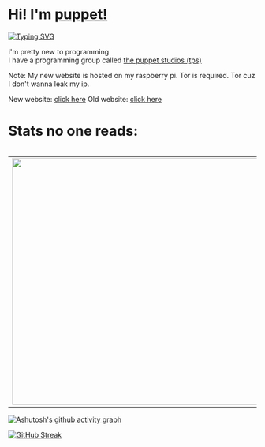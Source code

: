 # Hi! I'm [puppet!](https://thepuppet57.141412.xyz)
[![Typing SVG](https://readme-typing-svg.herokuapp.com/?size=30&lines=I+never+touch+grass)](https://git.io/typing-svg)

I'm pretty new to programming <br>
I have a programming group called [the puppet studios (tps)](https://thepuppet57.141412.xyz/tps) <br>

Note: My new website is hosted on my raspberry pi. Tor is required. Tor cuz I don't wanna leak my ip.

New website: [click here](http://yuoqw7ywmixj55zxljkhqvcwunovze32df7pqemwacfaq2itqefbixad.onion)
Old website: [click here](http://thepuppet57.alwaysdata.net)

# Stats no one reads:

<div align="center">

  <table align="left">
    <tr>
      <td align="center">
        <img src="https://readme-stats-thegoldenpro.vercel.app/api?username=Thepuppetqueen57&show_icons=true&title_color=a9d9d3&icon_color=ffffff&text_color=71afc8&bg_color=00000000&border_radius=20&border_color=71afc8" width="500px"/> 
      </td>
      <td align="center">
        <img src="https://readme-stats-thegoldenpro.vercel.app/api/top-langs/?username=Thepuppetqueen57&layout=compact&langs_count=10&title_color=a9d9d3&icon_color=ffffff&text_color=71afc8&bg_color=00000000&border_radius=20&border_color=71afc8" width="330px"/>
      </td>
    </tr>
  </table>
</div>

[![Ashutosh's github activity graph](https://github-readme-activity-graph.vercel.app/graph?username=Thepuppetqueen57&theme=react-dark)](https://github.com/ashutosh00710/github-readme-activity-graph)

[![GitHub Streak](https://github-readme-streak-stats.herokuapp.com?user=thepuppetqueen57&theme=radical)](https://git.io/streak-stats)
